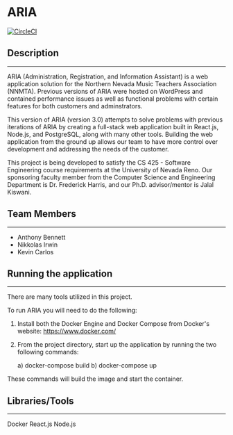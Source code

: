 # ARIA

[![CircleCI](https://circleci.com/gh/invainn/ARIA/tree/master.svg?style=svg)](https://circleci.com/gh/invainn/ARIA/tree/master)

## Description
---
ARIA (Administration, Registration, and Information Assistant) is a web application solution for the Northern Nevada Music Teachers Association (NNMTA). Previous versions of ARIA were hosted on WordPress and contained performance issues as well as functional problems with certain features for both customers and adminstrators.

This version of ARIA (version 3.0) attempts to solve problems with previous iterations of ARIA by creating a full-stack web application built in React.js, Node.js, and PostgreSQL, along with many other tools. Building the web application from the ground up allows our team to have more control over development and addressing the needs of the customer.


This project is being developed to satisfy the CS 425 - Software Engineering course requirements at the University of Nevada Reno. Our sponsoring faculty member from the Computer Science and Engineering Department is Dr. Frederick Harris, and our Ph.D. advisor/mentor is Jalal Kiswani.

## Team Members
---
* Anthony Bennett
* Nikkolas Irwin
* Kevin Carlos

## Running the application
---
There are many tools utilized in this project.

To run ARIA you will need to do the following:

1. Install both the Docker Engine and Docker Compose from Docker's website: https://www.docker.com/

2. From the project directory, start up the application by running the two following commands:

	a) docker-compose build
	b) docker-compose up

These commands will build the image and start the container.

## Libraries/Tools
---
Docker
React.js
Node.js
